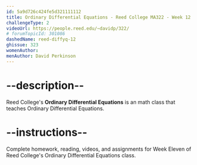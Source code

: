 ```yaml
---
id: 5a9d726c424fe5d321111112
title: Ordinary Differential Equations - Reed College MA322 - Week 12
challengeType: 2
videoUrl: https://people.reed.edu/~davidp/322/
# forumTopicId: 301086
dashedName: reed-diffyq-12
ghissue: 323
womenAuthor: 
menAuthor: David Perkinson
---
```


# --description--

Reed College's __Ordinary Differential Equations__ is an math class that teaches Ordinary Differential Equations.

# --instructions--

Complete homework, reading, videos, and assignments for Week Eleven of Reed College's Ordinary Differential Equations class.